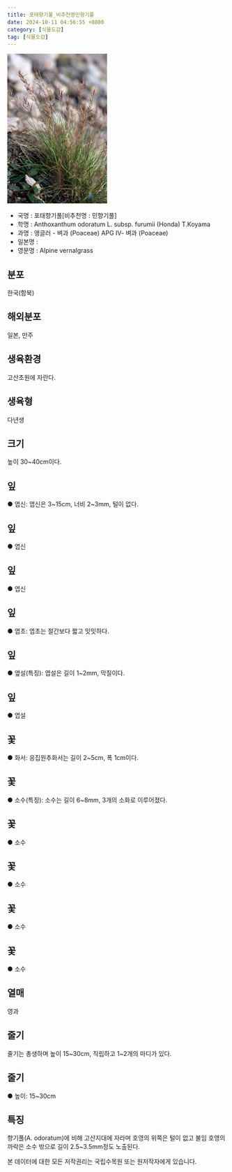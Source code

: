 ```yaml
---
title: 포태향기풀_비추천명민향기풀
date: 2024-10-11 04:56:55 +0800
category: [식물도감]
tag: [식물도감]
---
```




![포태향기풀[비추천명 : 민향기풀]](/assets/img/fileUpload/plants/basic/Gramineae/Anthoxanthum/14281/1_th2.JPG)
- 국명 : 포태향기풀[비추천명 : 민향기풀]
- 학명 : Anthoxanthum odoratum L. subsp. furumii (Honda) T.Koyama
- 과명 : 앵글러 - 벼과 (Poaceae) APG Ⅳ- 벼과 (Poaceae)
- 일본명 : 
- 영문명 : Alpine vernalgrass


## 분포
한국(함북)
## 해외분포
일본, 만주
## 생육환경
고산초원에 자란다.
## 생육형
다년생
## 크기
높이 30~40cm이다.
## 잎
● 엽신: 엽신은 3~15cm, 너비 2~3mm, 털이 없다.
## 잎
● 엽신
## 잎
● 엽신
## 잎
● 엽초: 엽초는 절간보다 짧고 밋밋하다.
## 잎
● 옆설(특징): 엽설은 길이 1~2mm, 막질이다.
## 잎
● 엽설
## 꽃
● 화서: 응집원추화서는 길이 2~5cm, 폭 1cm이다.
## 꽃
● 소수(특징): 소수는 길이 6~8mm, 3개의 소화로 이루어졌다.
## 꽃
● 소수
## 꽃
● 소수
## 꽃
● 소수
## 꽃
● 소수
## 열매
영과
## 줄기
줄기는 총생하며 높이 15~30cm, 직립하고 1~2개의 마디가 있다.
## 줄기
● 높이: 15~30cm
## 특징
향기풀(A. odoratum)에 비해 고산지대에 자라며 호영의 위쪽은 털이 없고 불임 호영의 까락은 소수 밖으로 길이 2.5~3.5mm정도 노출된다.






본 데이터에 대한 모든 저작권리는 국립수목원 또는 원저작자에게 있습니다.
